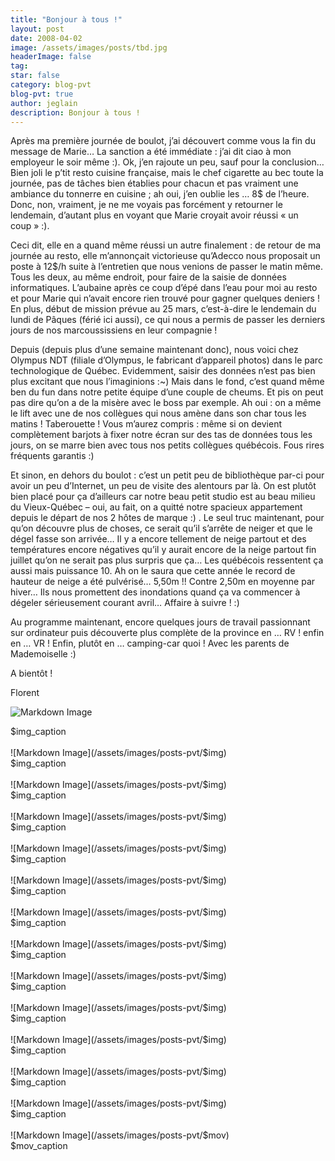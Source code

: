 ```yaml
---
title: "Bonjour à tous !"
layout: post
date: 2008-04-02
image: /assets/images/posts/tbd.jpg
headerImage: false
tag:
star: false
category: blog-pvt
blog-pvt: true
author: jeglain
description: Bonjour à tous !
---
```

Après ma première journée de boulot, j’ai découvert comme vous la
fin du message de Marie… La sanction a été immédiate : j’ai dit
ciao à mon employeur le soir même :). Ok, j’en rajoute un peu, sauf
pour la conclusion… Bien joli le p’tit resto cuisine française,
mais le chef cigarette au bec toute la journée, pas de tâches bien
établies pour chacun et pas vraiment une ambiance du tonnerre en
cuisine ; ah oui, j’en oublie les … 8$ de l’heure. Donc, non,
vraiment, je ne me voyais pas forcément y retourner le lendemain,
d’autant plus en voyant que Marie croyait avoir réussi « un
coup » :).

Ceci dit, elle en a quand même réussi un autre finalement : de retour
de ma journée au resto, elle m’annonçait victorieuse qu’Adecco
nous proposait un poste à 12$/h suite à l’entretien que nous venions
de passer le matin même. Tous les deux, au même endroit, pour faire de
la saisie de données informatiques. L’aubaine après ce coup
d’épé dans l’eau pour moi au resto et pour Marie qui n’avait
encore rien trouvé pour gagner quelques deniers ! En plus, début de
mission prévue au 25 mars, c’est-à-dire le lendemain du lundi de
Pâques (férié ici aussi), ce qui nous a permis de passer les derniers
jours de nos marcoussissiens en leur compagnie !

Depuis (depuis plus d’une semaine maintenant donc), nous voici chez
Olympus NDT (filiale d’Olympus, le fabricant d’appareil photos) dans
le parc technologique de Québec. Evidemment, saisir des données
n’est pas bien plus excitant que nous l’imaginions :~) Mais dans le
fond, c’est quand même ben du fun dans notre petite équipe d’une
couple de cheums. Et pis on peut pas dire qu’on a de la misère avec
le boss par exemple. Ah oui : on a même le lift avec une de nos
collègues qui nous amène dans son char tous les matins !
Taberouette ! Vous m’aurez compris : même si on devient
complètement barjots à fixer notre écran sur des tas de données tous
les jours, on se marre bien avec tous nos petits collègues québécois.
Fous rires fréquents garantis :)

Et sinon, en dehors du boulot : c’est un petit peu de bibliothèque
par-ci pour avoir un peu d’Internet, un peu de visite des alentours
par là. On est plutôt bien placé pour ça d’ailleurs car notre beau
petit studio est au beau milieu du Vieux-Québec – oui, au fait, on a
quitté notre spacieux appartement depuis le départ de nos 2 hôtes de
marque :) . Le seul truc maintenant, pour qu’on découvre plus de
choses, ce serait qu’il s’arrête de neiger et que le dégel fasse
son arrivée… Il y a encore tellement de neige partout et des
températures encore négatives qu’il y aurait encore de la neige
partout fin juillet qu’on ne serait pas plus surpris que ça… Les
québécois ressentent ça aussi mais puissance 10. Ah on le saura que
cette année le record de hauteur de neige a été pulvérisé…
5,50m !! Contre 2,50m en moyenne par hiver… Ils nous promettent des
inondations quand ça va commencer à dégeler sérieusement courant
avril… Affaire à suivre ! :)

Au programme maintenant, encore quelques jours de travail passionnant
sur ordinateur puis découverte plus complète de la province en …
RV ! enfin en … VR ! Enfin, plutôt en … camping-car quoi ! Avec
les parents de Mademoiselle :)

A bientôt !

Florent

![Markdown Image](/assets/images/posts-pvt/$img)
<figcaption class="caption">$img_caption</figcaption>
<br>
![Markdown Image](/assets/images/posts-pvt/$img)
<figcaption class="caption">$img_caption</figcaption>
<br>
![Markdown Image](/assets/images/posts-pvt/$img)
<figcaption class="caption">$img_caption</figcaption>
<br>
![Markdown Image](/assets/images/posts-pvt/$img)
<figcaption class="caption">$img_caption</figcaption>
<br>
![Markdown Image](/assets/images/posts-pvt/$img)
<figcaption class="caption">$img_caption</figcaption>
<br>
![Markdown Image](/assets/images/posts-pvt/$img)
<figcaption class="caption">$img_caption</figcaption>
<br>
![Markdown Image](/assets/images/posts-pvt/$img)
<figcaption class="caption">$img_caption</figcaption>
<br>
![Markdown Image](/assets/images/posts-pvt/$img)
<figcaption class="caption">$img_caption</figcaption>
<br>
![Markdown Image](/assets/images/posts-pvt/$img)
<figcaption class="caption">$img_caption</figcaption>
<br>
![Markdown Image](/assets/images/posts-pvt/$img)
<figcaption class="caption">$img_caption</figcaption>
<br>
![Markdown Image](/assets/images/posts-pvt/$img)
<figcaption class="caption">$img_caption</figcaption>
<br>
![Markdown Image](/assets/images/posts-pvt/$img)
<figcaption class="caption">$img_caption</figcaption>
<br>
![Markdown Image](/assets/images/posts-pvt/$img)
<figcaption class="caption">$img_caption</figcaption>
<br>
![Markdown Image](/assets/images/posts-pvt/$mov)
<figcaption class="caption">$mov_caption</figcaption>
<br>

